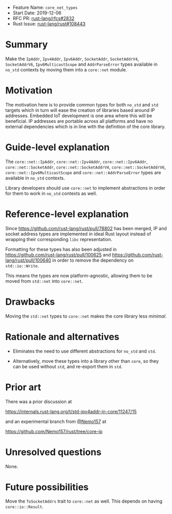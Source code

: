 - Feature Name: `core_net_types`
- Start Date: 2019-12-06
- RFC PR: [rust-lang/rfcs#2832](https://github.com/rust-lang/rfcs/pull/2832)
- Rust Issue: [rust-lang/rust#108443](https://github.com/rust-lang/rust/issues/108443)

# Summary
[summary]: #summary

Make the `IpAddr`, `Ipv4Addr`, `Ipv6Addr`, `SocketAddr`, `SocketAddrV4`,
`SocketAddrV6`, `Ipv6MulticastScope` and `AddrParseError` types available in `no_std`
contexts by moving them into a `core::net` module.

# Motivation
[motivation]: #motivation

The motivation here is to provide common types for both `no_std` and `std`
targets which in turn will ease the creation of libraries based around IP
addresses. Embedded IoT development is one area where this will be beneficial.
IP addresses are portable across all platforms and have no external
dependencies which is in line with the definition of the core library.

# Guide-level explanation
[guide-level-explanation]: #guide-level-explanation

The `core::net::IpAddr`, `core::net::Ipv4Addr`, `core::net::Ipv6Addr`,
`core::net::SocketAddr`, `core::net::SocketAddrV4`, `core::net::SocketAddrV6`,
`core::net::Ipv6MulticastScope` and `core::net::AddrParseError` types are
available in `no_std` contexts.

Library developers should use `core::net` to implement abstractions in order
for them to work in `no_std` contexts as well.

# Reference-level explanation
[reference-level-explanation]: #reference-level-explanation

Since https://github.com/rust-lang/rust/pull/78802 has been merged, IP and
socket address types are implemented in ideal Rust layout instead of wrapping
their corresponding `libc` representation.

Formatting for these types has also been adjusted in
https://github.com/rust-lang/rust/pull/100625 and
https://github.com/rust-lang/rust/pull/100640 in order to remove the dependency
on `std::io::Write`.

This means the types are now platform-agnostic, allowing them to be moved from
`std::net` into `core::net`.

# Drawbacks
[drawbacks]: #drawbacks

Moving the `std::net` types to `core::net` makes the core library less *minimal*.

# Rationale and alternatives
[rationale-and-alternatives]: #rationale-and-alternatives

- Eliminates the need to use different abstractions for `no_std` and `std`.

- Alternatively, move these types into a library other than `core`, so they
  can be used without `std`, and re-export them in `std`.

# Prior art
[prior-art]: #prior-art

There was a prior discussion at

https://internals.rust-lang.org/t/std-ipv4addr-in-core/11247/15

and an experimental branch from [@Nemo157](https://github.com/Nemo157) at

https://github.com/Nemo157/rust/tree/core-ip

# Unresolved questions
[unresolved-questions]: #unresolved-questions

None.

# Future possibilities
[future-possibilities]: #future-possibilities

Move the `ToSocketAddrs` trait to `core::net` as well. This depends on having `core::io::Result`.
